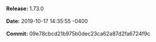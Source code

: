**Release:** 
1.73.0
<br><br>**Date:** 
2019-10-17 14:35:55 -0400
<br><br>**Commit:** 
09e78cbcd21b975b0dec23ca62a87d2fa6724f9c
